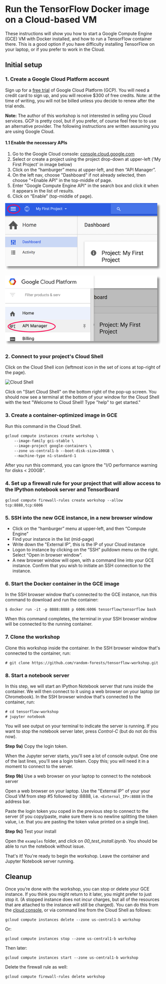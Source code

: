 # Run the TensorFlow Docker image on a Cloud-based VM
These instructions will show you how to start a Google Compute Engine (GCE) VM with Docker installed, and how to run a TensorFlow container there. This is a good option if you have difficulty installing TensorFlow on your laptop, or if you prefer to work in the Cloud. 

<a name="create"></a>
## Initial setup

### 1. Create a Google Cloud Platform account

Sign up for a [free trial](https://cloud.google.com/free-trial/) of Google Cloud Platform (GCP). You will need a credit card to sign up, and you will receive $300 of free credits. Note: at the time of writing, you will not be billed unless you decide to renew after the trial ends. 

**Note:** The author of this workshop is not interested in selling you Cloud services. GCP is pretty cool, but if you prefer, of course feel free to to use an alternative provider. The following instructions are written assuming you are using Google Cloud.

#### 1.1 Enable the necessary APIs

1. Go to the Google Cloud console: [console.cloud.google.com](https://console.cloud.google.com)
1. Select or create a project using the project drop-down at upper-left ('My First Project' in image below)
1. Click on the “hamburger” menu at upper-left, and then “API Manager”.
1. On the left nav, choose "Dashboard" if not already selected, then choose "+Enable API" in the top-middle of page.
1. Enter "Google Compute Engine API" in the search box and click it when it appears in the list of results.
1. Click on “Enable” (top-middle of page).

![Hamburger menu](../images/hamburger.png)  

![API Manager](../images/api_manager.png)

### 2. Connect to your project's Cloud Shell

Click on the Cloud Shell icon (leftmost icon in the set of icons at top-right of the page).

![Cloud Shell](../images/cloudshell2.jpg)

Click on "Start Cloud Shell" on the bottom right of the pop-up screen. You should now see a terminal at the bottom of your window for the Cloud Shell with the text "Welcome to Cloud Shell! Type "help" to get started."

### 3. Create a container-optimized image in GCE

Run this command in the Cloud Shell.

```shell
gcloud compute instances create workshop \
    --image-family gci-stable \
    --image-project google-containers \
    --zone us-central1-b --boot-disk-size=100GB \
    --machine-type n1-standard-1
```

After you run this command, you can ignore the "I/O performance warning for disks < 200GB".

### 4. Set up a firewall rule for your project that will allow access to the IPython notebook server and TensorBoard

```shell
gcloud compute firewall-rules create workshop --allow tcp:8888,tcp:6006
```

### 5. SSH into the new GCE instance, in a new browser window

- Click on the “hamburger” menu at upper-left, and then “Compute Engine”
- Find your instance in the list (mid-page)
- Write down the "External IP", this is the IP of your Cloud instance
- Logon to instance by clicking on the “SSH” pulldown menu on the right. Select “Open in browser window”.
- A new browser window will open, with a command line into your GCE instance. Confirm that you wish to initiate an SSH connection to the instance.

### 6. Start the Docker container in the GCE image

In the SSH browser window that's connected to the GCE instance, run this command to download and run the container:

```shell
$ docker run -it -p 8888:8888 p 6006:6006 tensorflow/tensorflow bash
```

When this command completes, the terminal in your SSH browser window will be connected to the running container.

### 7. Clone the workshop

Clone this workshop inside the container. In the SSH browser window that's connected to the container, run:

```
# git clone https://github.com/random-forests/tensorflow-workshop.git
```

### 8. Start a notebook server

In this step, we will start an IPython Notebook server that runs inside the container. We will then connect to it using a web browser on your laptop (or Chromebook). In the SSH browser window that's connected to the container, run:

```
# cd tensorflow-workshop
# jupyter notebook
```

You will see output on your terminal to indicate the server is running. If you want to stop the notebook server later, press *Control-C* (but do not do this now).

**Step 9a)** Copy the login token.

When the Jupyter server starts, you'll see a lot of console output. One one of the last lines, you'll see a login token. Copy this; you will need it in a moment to connect to the server.

**Step 9b)** Use a web browser on your laptop to connect to the notebook server

Open a web browser on your laptop. Use the "External IP" of your your Cloud VM from step #5 followed by :8888, i.e. ```<External_IP>:8888``` in the address bar.

Paste the login token you coped in the previous step to connect to the server (if you copy/paste, make sure there is no newline splitting the token value, i.e. that you are pasting the token value printed on a single line). 

**Step 9c)** Test your install

Open the ```examples``` folder, and click on *00_test_install.ipynb*. You should be able to run the notebook without issue.

That's it! You're ready to begin the workshop. Leave the container and Jupyter Notebook server running.

## Cleanup

Once you’re done with the workshop, you can stop or delete your GCE instance. If you think you might return to it later, you might prefer to just stop it. (A stopped instance does not incur charges, but all of the resources that are attached to the instance will still be charged).  You can do this from the [cloud console](https://console.cloud.google.com), or via command line from the Cloud Shell as follows:

```shell
gcloud compute instances delete --zone us-central1-b workshop
```
Or:

```shell
gcloud compute instances stop --zone us-central1-b workshop
```
Then later:

```shell
gcloud compute instances start --zone us-central1-b workshop
```
Delete the firewall rule as well:

```shell
gcloud compute firewall-rules delete workshop
```